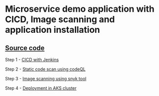 # Microservice demo application with CICD, Image scanning and application installation

## [Source code](https://github.com/suriya1776/microservices-demo/tree/main)

Step 1 - [CICD with Jenkins](01.md)

Step 2 - [Static code scan using codeQL](02.md)

Step 3 - [Image scanning using snyk tool](03.md)

Step 4 - [Deployment in AKS cluster](04.md)